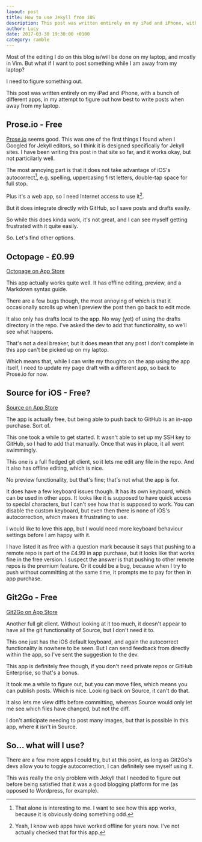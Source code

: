 ```yaml
---
layout: post
title: How to use Jekyll from iOS
description: This post was written entirely on my iPad and iPhone, with a bunch of different apps, in my attempt to figure out how best to write posts when away from my laptop.
author: Lucy
date: 2017-03-30 19:30:00 +0100
category: ramble
---
```

Most of the editing I do on this blog is/will be done on my laptop, and mostly in Vim. But what if I want to post something while I am away from my laptop?

I need to figure something out.

This post was written entirely on my iPad and iPhone, with a bunch of different apps, in my attempt to figure out how best to write posts when away from my laptop.

## Prose.io - Free

[Prose.io](http://prose.io/) seems good. This was one of the first things I found when I Googled for Jekyll editors, so I think it is designed specifically for Jekyll sites. I have been writing this post in that site so far, and it works okay, but not particilarly well.

The most annoying part is that it does not take advantage of iOS's autocorrect[^1], e.g. spelling, uppercasing first letters, double-tap space for full stop.

Plus it's a web app, so I need Internet access to use it[^2].

But it does integrate directly with GitHub, so I save posts and drafts easily.

So while this does kinda work, it's not great, and I can see myself getting frustrated with it quite easily.

So. Let's find other options.

## Octopage - £0.99

[Octopage on App Store](https://appsto.re/gb/rk9UM.i)

This app actually works quite well. It has offline editing, preview, and a Markdown syntax guide.

There are a few bugs though, the most annoying of which is that it occasionally scrolls up when I preview the post then go back to edit mode.

It also only has drafts local to the app. No way (yet) of using the drafts directory in the repo.
I've asked the dev to add that functionality, so we'll see what happens.

That's not a deal breaker, but it does mean that any post I don't complete in this app can't be picked up on my laptop.

Which means that, while I can write my thoughts on the app using the app itself, I need to update my page draft with a different app, so back to Prose.io for now.

## Source for iOS - Free?

[Source on App Store](https://appsto.re/gb/r06Sgb.i)

The app is actually free, but being able to push back to GitHub is an in-app purchase. Sort of.

This one took a while to get started. It wasn't able to set up my SSH key to GitHub, so I had to add that manually. Once that was in place, it all went swimmingly.

This one is a full fledged git client, so it lets me edit any file in the repo. And it also has offline editing, which is nice.

No preview functionality, but that's fine; that's not what the app is for.

It does have a few keyboard issues though. It has its own keyboard, which can be used in other apps. It looks like it is supposed to have quick access to special characters, but I can't see how that is supposed to work. You can disable the custom keyboard, but even then there is none of iOS's autocorrection, which makes it frustrating to use.

I would like to love this app, but I would need more keyboard behaviour settings before I am happy with it.

I have listed it as free with a question mark because it says that pushing to a remote repo is part of the £4.99 in app purchase, but it looks like that works fine in the free version. I suspect the answer is that pushing to other remote repos is the premium feature. Or it could be a bug, because when I try to push without committing at the same time, it prompts me to pay for then in app purchase.

## Git2Go - Free

[Git2Go on App Store](https://appsto.re/gb/5yWB5.i)

Another full git client. Without looking at it too much, it doesn't appear to have all the git functionality of Source, but I don't need it to.

This one just has the iOS default keyboard, and again the autocorrect functionality is nowhere to be seen. But I can send feedback from directly within the app, so I've sent the suggestion to the dev.

This app is definitely free though, if you don't need private repos or GitHub Enterprise, so that's a bonus.

It took me a while to figure out, but you can move files, which means you can publish posts. Which is nice. Looking back on Source, it can't do that.

It also lets me view diffs before committing, whereas Source would only let me see which files have changed, but not the diff.

I don't anticipate needing to post many images, but that is possible in this app, where it isn't in Source.

## So... what will I use?

There are a few more apps I could try, but at this point, as long as Git2Go's devs allow you to toggle autocorrection, I can definitely see myself using it.

This was really the only problem with Jekyll that I needed to figure out before being satisfied that it was a good blogging platform for me (as opposed to Wordpress, for example).

[^1]: That alone is interesting to me. I want to see how this app works, because it is obviously doing something odd.

[^2]: Yeah, I know web apps have worked offline for years now. I've not actually checked that for this app.
